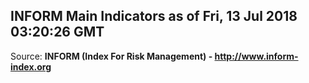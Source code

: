 ## INFORM Main Indicators as of Fri, 13 Jul 2018 03:20:26 GMT

Source: **INFORM (Index For Risk Management) - http://www.inform-index.org**